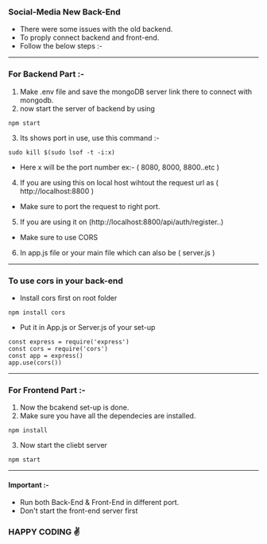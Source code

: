 ### Social-Media New Back-End

* There were some issues with the old backend.
* To proply connect backend and front-end.
* Follow the below steps :-

<hr>

### For Backend Part :-

1. Make .env file and save the mongoDB server link there to connect with mongodb.
2. now start the server of backend by using 
```
npm start
```
3. Its shows port in use, use this command :-
```
sudo kill $(sudo lsof -t -i:x)
``` 
* Here x will be the port number ex:- ( 8080, 8000, 8800..etc ) 

4. If you are using this on local host wihtout the request url as ( http://localhost:8800 )
* Make sure to port the request to right port.

5. If you are using it on (http://localhost:8800/api/auth/register..)
* Make sure to use CORS


6. In app.js file or your main file which can also be ( server.js )

<hr>

### To use cors in your back-end

* Install cors first on root folder
```
npm install cors
```

* Put it in App.js or Server.js of your set-up

```
const express = require('express')
const cors = require('cors')
const app = express()
app.use(cors())
```
<hr>


### For Frontend Part :-

1. Now the bcakend set-up is done.
2. Make sure you have all the dependecies are installed.
```
npm install
```
3. Now start the cliebt server
```
npm start
```

<hr>

#### Important :-

* Run both Back-End & Front-End in different port.
* Don't start the front-end server first  

### HAPPY CODING ✌️